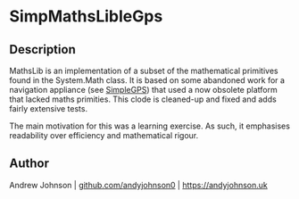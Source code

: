 # SimpMathsLibleGps


## Description

MathsLib is an implementation of a subset of the mathematical primitives found in the System.Math
class. It is based on some abandoned work for a navigation appliance
(see [SimpleGPS](https://github.com/andyjohnson0/SimpleGps)) that used a now obsolete platform
that lacked maths primities. This clode is cleaned-up and fixed and adds fairly extensive tests.

The main motivation for this was a learning exercise. As such, it emphasises readability over
efficiency and mathematical rigour.


## Author

Andrew Johnson | [github.com/andyjohnson0](https://github.com/andyjohnson0) | https://andyjohnson.uk
